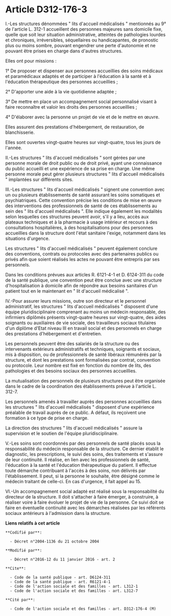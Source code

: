 # Article D312-176-3

I.-Les structures dénommées " lits d'accueil médicalisés " mentionnés au 9° de l'article L. 312-1 accueillent des personnes
majeures sans domicile fixe, quelle que soit leur situation administrative, atteintes de pathologies lourdes et chroniques,
irréversibles, séquellaires ou handicapantes, de pronostic plus ou moins sombre, pouvant engendrer une perte d'autonomie et
ne pouvant être prises en charge dans d'autres structures. 

Elles ont pour missions : 

1° De proposer et dispenser aux personnes accueillies des soins médicaux et paramédicaux adaptés et de participer à
l'éducation à la santé et à l'éducation thérapeutique des personnes accueillies ; 

2° D'apporter une aide à la vie quotidienne adaptée ; 

3° De mettre en place un accompagnement social personnalisé visant à faire reconnaître et valoir les droits des personnes
accueillies ; 

4° D'élaborer avec la personne un projet de vie et de le mettre en œuvre. 

Elles assurent des prestations d'hébergement, de restauration, de blanchisserie. 

Elles sont ouvertes vingt-quatre heures sur vingt-quatre, tous les jours de l'année. 

II.-Les structures " lits d'accueil médicalisés " sont gérées par une personne morale de droit public ou de droit privé,
ayant une connaissance du public accueilli et une expérience de sa prise en charge. Une même personne morale peut gérer
plusieurs structures " lits d'accueil médicalisés " implantées sur différents sites. 

III.-Les structures " lits d'accueil médicalisés " signent une convention avec un ou plusieurs établissements de santé
assurant les soins somatiques et psychiatriques. Cette convention précise les conditions de mise en œuvre des interventions
des professionnels de santé de ces établissements au sein des " lits d'accueil médicalisés ". Elle indique également les
modalités selon lesquelles ces structures peuvent avoir, s'il y a lieu, accès aux plateaux techniques et à la pharmacie à
usage intérieur et recours à des consultations hospitalières, à des hospitalisations pour des personnes accueillies dans la
structure dont l'état sanitaire l'exige, notamment dans les situations d'urgence. 

Les structures " lits d'accueil médicalisés " peuvent également conclure des conventions, contrats ou protocoles avec des
partenaires publics ou privés afin que soient réalisés les actes ne pouvant être entrepris par ses personnels. 

Dans les conditions prévues aux articles R. 6121-4-1 et D. 6124-311 du code de la santé publique, une convention peut être
conclue avec une structure d'hospitalisation à domicile afin de répondre aux besoins sanitaires d'un patient tout en le
maintenant en " lit d'accueil médicalisé ". 

IV.-Pour assurer leurs missions, outre son directeur et le personnel administratif, les structures " lits d'accueil
médicalisés " disposent d'une équipe pluridisciplinaire comprenant au moins un médecin responsable, des infirmiers diplômés
présents vingt-quatre heures sur vingt-quatre, des aides soignants ou auxiliaires de vie sociale, des travailleurs sociaux
titulaires d'un diplôme d'Etat niveau III en travail social et des personnels en charge des prestations d'hébergement et
d'entretien. 

Les personnels peuvent être des salariés de la structure ou des intervenants extérieurs administratifs et techniques,
soignants et sociaux, mis à disposition, ou de professionnels de santé libéraux rémunérés par la structure, et dont les
prestations sont formalisées par contrat, convention ou protocole. Leur nombre est fixé en fonction du nombre de lits, des
pathologies et des besoins sociaux des personnes accueillies. 

La mutualisation des personnels de plusieurs structures peut être organisée dans le cadre de la coordination des
établissements prévue à l'article L. 312-7. 

Les personnels amenés à travailler auprès des personnes accueillies dans les structures " lits d'accueil médicalisés "
disposent d'une expérience préalable de travail auprès de ce public. A défaut, ils reçoivent une formation à ce type de prise
en charge. 

La direction des structures " lits d'accueil médicalisés " assure la supervision et le soutien de l'équipe
pluridisciplinaire. 

V.-Les soins sont coordonnés par des personnels de santé placés sous la responsabilité du médecin responsable de la
structure. Ce dernier établit le diagnostic, les prescriptions, le suivi des soins, des traitements et s'assure de leur
continuité. Il réalise, en lien avec les professionnels de santé, l'éducation à la santé et l'éducation thérapeutique du
patient. Il effectue toute démarche contribuant à l'accès à des soins, non délivrés par l'établissement. Il peut, si la
personne le souhaite, être désigné comme le médecin traitant de celle-ci. En cas d'urgence, il fait appel au 15. 

VI.-Un accompagnement social adapté est réalisé sous la responsabilité du directeur de la structure. Il doit s'attacher à
faire émerger, à construire, à réaliser voire à faire évoluer le projet de vie de la personne. Ce suivi doit se faire en
éventuelle continuité avec les démarches réalisées par les référents sociaux antérieurs à l'admission dans la structure.

**Liens relatifs à cet article**

	**Codifié par**:

	  - Décret n°2004-1136 du 21 octobre 2004

	**Modifié par**:

	  - Décret n°2016-12 du 11 janvier 2016 - art. 2

	**Cite**:

	  - Code de la santé publique - art. D6124-311
	  - Code de la santé publique - art. R6121-4-1
	  - Code de l'action sociale et des familles - art. L312-1
	  - Code de l'action sociale et des familles - art. L312-7

	**Cité par**:

	  - Code de l'action sociale et des familles - art. D312-176-4 (M)
